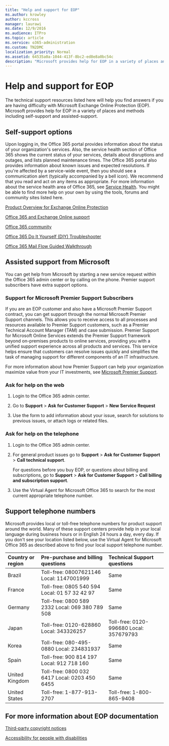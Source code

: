 ```yaml
---
title: "Help and support for EOP"
ms.author: krowley
author: kccross
manager: laurawi
ms.date: 12/9/2016
ms.audience: ITPro
ms.topic: article
ms.service: o365-administration
ms.custom: TN2DMC
localization_priority: Normal
ms.assetid: 64535a0a-1044-413f-8bc2-ed8e8a0bc54c
description: "Microsoft provides help for EOP in a variety of places and methods including self-support and assisted-support."
---
```


# Help and support for EOP

The technical support resources listed here will help you find answers if you are having difficulty with Microsoft Exchange Online Protection (EOP). Microsoft provides help for EOP in a variety of places and methods including self-support and assisted-support. 
  
## Self-support options

Upon logging in, the Office 365 portal provides information about the status of your organization's services. Also, the service health section of Office 365 shows the current status of your services, details about disruptions and outages, and lists planned maintenance times. The Office 365 portal also provides information about known issues and expected resolutions. If you're affected by a service-wide event, then you should see a communication alert (typically accompanied by a bell icon). We recommend that you read and act on any items as appropriate. For more information about the service health area of Office 365, see [Service Health](https://go.microsoft.com/fwlink/?LinkId=394289). You might be able to find more help on your own by using the tools, forums and community sites listed here.
  
[Product Overview for Exchange Online Protection](https://go.microsoft.com/fwlink/p/?LinkId=279912)
  
[Office 365 and Exchange Online support](https://go.microsoft.com/fwlink/?LinkId=299655)
  
[Office 365 community](https://go.microsoft.com/fwlink/?LinkId=299656)
  
[Office 365 Do It Yourself (DIY) Troubleshooter](https://go.microsoft.com/fwlink/?LinkId=299657)
  
[Office 365 Mail Flow Guided Walkthrough](https://go.microsoft.com/fwlink/?LinkId=323470)
  
## Assisted support from Microsoft

You can get help from Microsoft by starting a new service request within the Office 365 admin center or by calling on the phone. Premier support subscribers have extra support options.
  
### Support for Microsoft Premier Support Subscribers

If you are an EOP customer and also have a Microsoft Premier Support contract, you can get support through the normal Microsoft Premier Support channels. This allows you to receive access to all processes and resources available to Premier Support customers, such as a Premier Technical Account Manager (TAM) and case submission. Premier Support for Microsoft Online Services extends the Premier Support framework beyond on-premises products to online services, providing you with a unified support experience across all products and services. This service helps ensure that customers can resolve issues quickly and simplifies the task of managing support for different components of an IT infrastructure.
  
For more information about how Premier Support can help your organization maximize value from your IT investments, see [Microsoft Premier Support](https://go.microsoft.com/fwlink/?LinkId=317437).
  
### Ask for help on the web

1. Login to the Office 365 admin center.
    
2. Go to **Support** \> **Ask for Customer Support** \> **New Service Request**
    
3. Use the form to add information about your issue, search for solutions to previous issues, or attach logs or related files.
    
### Ask for help on the telephone

1. Login to the Office 365 admin center.
    
2. For general product issues go to **Support** \> **Ask for Customer Support** \> **Call technical support**.
    
    For questions before you buy EOP, or questions about billing and subscriptions, go to **Support** \> **Ask for Customer Support** \> **Call billing and subscription support**.
    
3. Use the Virtual Agent for Microsoft Office 365 to search for the most current appropriate telephone number.
    
## Support telephone numbers

Microsoft provides local or toll-free telephone numbers for product support around the world. Many of these support centers provide help in your local language during business hours or in English 24 hours a day, every day. If you don't see your location listed below, use the Virtual Agent for Microsoft Office 365 as described above to find your local support telephone number.
  
|**Country or region**|**Pre-purchase and billing questions**|**Technical Support questions**|
|:-----|:-----|:-----|
|Brazil  <br/> |Toll-free: 08007621146          Local: 1147001999  <br/> |Same  <br/> |
|France  <br/> |Toll-free: 0805 540 594           Local: 01 57 32 42 97  <br/> |Same  <br/> |
|Germany  <br/> |Toll-free: 0800 589 2332           Local: 069 380 789 508  <br/> |Same  <br/> |
|Japan  <br/> |Toll-free: 0120-628860          Local: 343326257  <br/> |Toll-free: 0120-996680          Local: 357679793  <br/> |
|Korea  <br/> |Toll-free: 080-495-0880          Local: 234831937  <br/> |Same  <br/> |
|Spain  <br/> |Toll-free: 900 814 197          Local: 912 718 160  <br/> |Same  <br/> |
|United Kingdom  <br/> |Toll-free: 0800 032 6417          Local: 0203 450 6455  <br/> |Same  <br/> |
|United States  <br/> |Toll-free: 1-877-913-2707  <br/> |Toll-free: 1-800-865-9408  <br/> |
   
## For more information about EOP documentation

[Third-party copyright notices](third-party-copyright-notices.md)
  
[Accessibility for people with disabilities](accessibility-for-people-with-disabilities.md)
  

